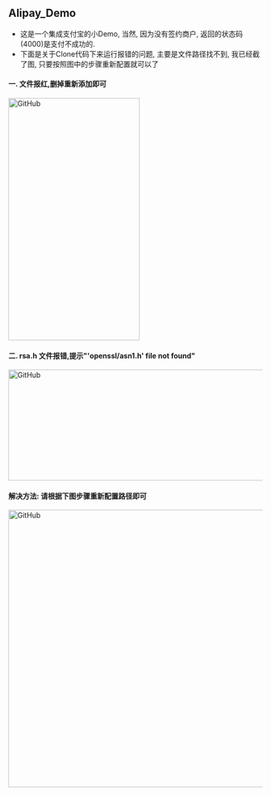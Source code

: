 ## Alipay_Demo

* 这是一个集成支付宝的小Demo, 当然, 因为没有签约商户, 返回的状态码(4000)是支付不成功的.
* 下面是关于Clone代码下来运行报错的问题, 主要是文件路径找不到, 我已经截了图, 只要按照图中的步骤重新配置就可以了

#### 一. 文件报红,删掉重新添加即可
<img src="http://images2015.cnblogs.com/blog/871467/201601/871467-20160109182113090-695667822.png?v=3&s=100" alt="GitHub" title="demo截图001" width="260" height="480"/> 

#### 二. rsa.h 文件报错,提示"'openssl/asn1.h' file not found" 
<img src="http://images2015.cnblogs.com/blog/871467/201601/871467-20160109182128309-1495461776.png?v=3&s=100" alt="GitHub" title="demo截图002" width="680" height="220"/>  

#### 解决方法: 请根据下图步骤重新配置路径即可
<img src="http://images2015.cnblogs.com/blog/871467/201601/871467-20160109182159528-978714781.png?v=3&s=100" alt="GitHub" title="demo截图003" width="900" height="550"/>  
